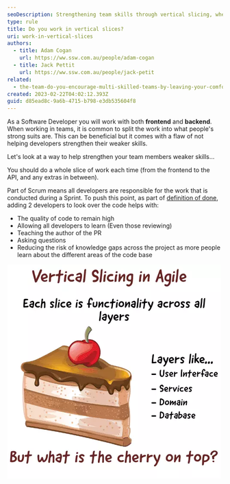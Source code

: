 ```yaml
---
seoDescription: Strengthening team skills through vertical slicing, where developers work on a whole slice of code from frontend to API.
type: rule
title: Do you work in vertical slices?
uri: work-in-vertical-slices
authors:
  - title: Adam Cogan
    url: https://ww.ssw.com.au/people/adam-cogan
  - title: Jack Pettit
    url: https://ww.ssw.com.au/people/jack-petit
related:
  - the-team-do-you-encourage-multi-skilled-teams-by-leaving-your-comfort-zone
created: 2023-02-22T04:02:12.393Z
guid: d85ead8c-9a6b-4715-b798-e3db535604f8
---
```


As a Software Developer you will work with both **frontend** and **backend**. When working in teams, it is common to split the work into what people's strong suits are. This can be beneficial but it comes with a flaw of not helping developers strengthen their weaker skills.

Let's look at a way to help strengthen your team members weaker skills...

<!--endintro-->

You should do a whole slice of work each time (from the frontend to the API, and any extras in between).

Part of Scrum means all developers are responsible for the work that is conducted during a Sprint. To push this point, as part of [definition of done](/definition-of-done), adding 2 developers to look over the code helps with:

- The quality of code to remain high
- Allowing all developers to learn (Even those reviewing)
- Teaching the author of the PR
- Asking questions
- Reducing the risk of knowledge gaps across the project as more people learn about the different areas of the code base

![Figure: Vertical slicing is just like a slice of cake!](vertical-slicing.png)
